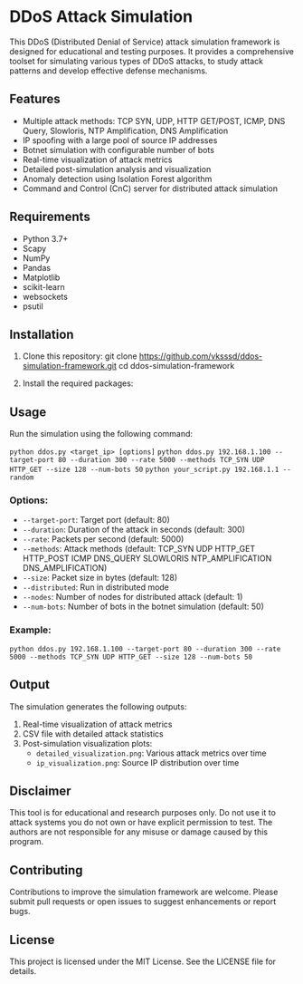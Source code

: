 # DDoS Attack Simulation 
This  DDoS (Distributed Denial of Service) attack simulation framework is designed for educational and testing purposes. It provides a comprehensive toolset for simulating various types of DDoS attacks, to study attack patterns and develop effective defense mechanisms.

## Features

- Multiple attack methods: TCP SYN, UDP, HTTP GET/POST, ICMP, DNS Query, Slowloris, NTP Amplification, DNS Amplification
- IP spoofing with a large pool of source IP addresses
- Botnet simulation with configurable number of bots
- Real-time visualization of attack metrics
- Detailed post-simulation analysis and visualization
- Anomaly detection using Isolation Forest algorithm
- Command and Control (CnC) server for distributed attack simulation

## Requirements

- Python 3.7+
- Scapy
- NumPy
- Pandas
- Matplotlib
- scikit-learn
- websockets
- psutil

## Installation

1. Clone this repository:
git clone https://github.com/vksssd/ddos-simulation-framework.git cd ddos-simulation-framework


2. Install the required packages:


## Usage

Run the simulation using the following command:

```python ddos.py <target_ip> [options]```
```python ddos.py 192.168.1.100 --target-port 80 --duration 300 --rate 5000 --methods TCP_SYN UDP HTTP_GET --size 128 --num-bots 50```
```python your_script.py 192.168.1.1 --random```


### Options:

- `--target-port`: Target port (default: 80)
- `--duration`: Duration of the attack in seconds (default: 300)
- `--rate`: Packets per second (default: 5000)
- `--methods`: Attack methods (default: TCP_SYN UDP HTTP_GET HTTP_POST ICMP DNS_QUERY SLOWLORIS NTP_AMPLIFICATION DNS_AMPLIFICATION)
- `--size`: Packet size in bytes (default: 128)
- `--distributed`: Run in distributed mode
- `--nodes`: Number of nodes for distributed attack (default: 1)
- `--num-bots`: Number of bots in the botnet simulation (default: 50)

### Example:

```python ddos.py 192.168.1.100 --target-port 80 --duration 300 --rate 5000 --methods TCP_SYN UDP HTTP_GET --size 128 --num-bots 50```


## Output

The simulation generates the following outputs:

1. Real-time visualization of attack metrics
2. CSV file with detailed attack statistics
3. Post-simulation visualization plots:
   - `detailed_visualization.png`: Various attack metrics over time
   - `ip_visualization.png`: Source IP distribution over time

## Disclaimer

This tool is for educational and research purposes only. Do not use it to attack systems you do not own or have explicit permission to test. The authors are not responsible for any misuse or damage caused by this program.

## Contributing

Contributions to improve the simulation framework are welcome. Please submit pull requests or open issues to suggest enhancements or report bugs.

## License

This project is licensed under the MIT License. See the LICENSE file for details.
